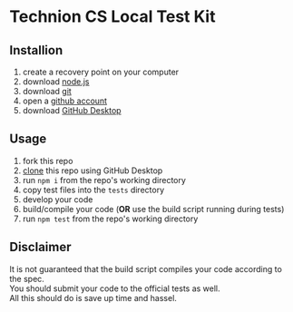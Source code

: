 # Technion CS Local Test Kit
 
## Installion
1. create a recovery point on your computer
2. download [node.js](https://nodejs.org/en/download/)
3. download [git](https://git-scm.com/downloads)
4. open a [github account](https://github.com/)
5. download [GitHub Desktop](https://desktop.github.com/)

## Usage
1. fork this repo
2. [clone](https://docs.github.com/en/repositories/creating-and-managing-repositories/cloning-a-repository) this repo using GitHub Desktop
3. run `npm i` from the repo's working directory
4. copy test files into the `tests` directory
5. develop your code
6. build/compile your code (**OR** use the build script running during tests)
7. run `npm test` from the repo's working directory 

## Disclaimer
It is not guaranteed that the build script compiles your code according to the spec.\
You should submit your code to the official tests as well.\
All this should do is save up time and hassel.
